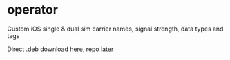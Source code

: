 # operator
Custom iOS single &amp; dual sim carrier names, signal strength, data types and tags

Direct .deb download [here](https://github.com/MTACS/operator/raw/main/packages/com.mtac.operator_1.0.0_iphoneos-arm.deb), repo later
